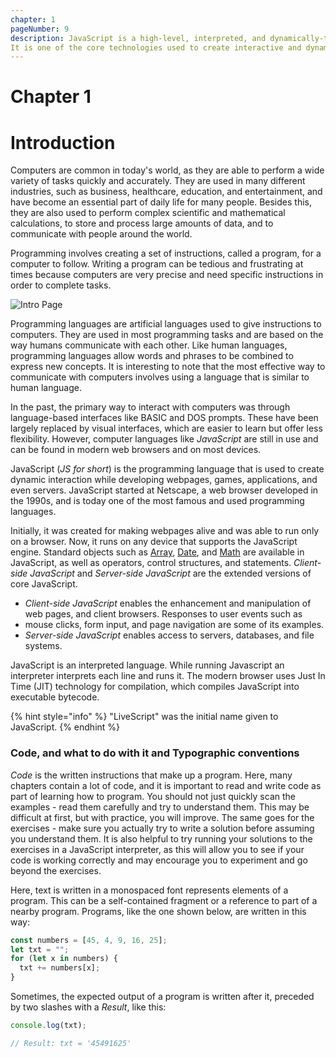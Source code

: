 ```yaml
---
chapter: 1
pageNumber: 9
description: JavaScript is a high-level, interpreted, and dynamically-typed programming language primarily used for web development. 
It is one of the core technologies used to create interactive and dynamic websites and web applications. 
---
```

# Chapter 1
# Introduction

Computers are common in today's world, as they are able to perform a wide variety of tasks quickly and accurately. They are used in 
many different industries, such as business, healthcare, education, and entertainment, and have become an essential part of daily 
life for many people. Besides this, they are also used to perform complex scientific and mathematical calculations, to store and 
process large amounts of data, and to communicate with people around the world.

Programming involves creating a set of instructions, called a program, for a computer to follow. Writing a program can be tedious 
and frustrating at times because computers are very precise and need specific instructions in order to complete tasks.

![Intro Page](../.gitbook/assets/intro.png)

Programming languages are artificial languages used to give instructions to computers. They are used in most programming tasks 
and are based on the way humans communicate with each other. Like human languages, programming languages allow words and phrases 
to be combined to express new concepts. It is interesting to note that the most effective way to communicate with computers 
involves using a language that is similar to human language.

In the past, the primary way to interact with computers was through language-based interfaces like BASIC and DOS prompts. These have 
been largely replaced by visual interfaces, which are easier to learn but offer less flexibility. However, computer languages like 
_JavaScript_ are still in use and can be found in modern web browsers and on most devices.

JavaScript (_JS for short_) is the programming language that is used to create dynamic interaction while developing webpages, games, 
applications, and even servers. JavaScript started at Netscape, a web browser developed in the 1990s, and is today one of the most 
famous and used programming languages.

Initially, it was created for making webpages alive and was able to run only on a browser. Now, it runs on any device that supports 
the JavaScript engine. Standard objects such as [Array](./arrays/README.md), [Date](./date-and-time.md), and [Math](./numbers/math.md) 
are available in JavaScript, as well as operators, control structures, and statements. _Client-side JavaScript_ and _Server-side JavaScript_ 
are the extended versions of core JavaScript.

* _Client-side JavaScript_ enables the enhancement and manipulation of web pages, and client browsers. Responses to user events such as
* mouse clicks, form input, and page navigation are some of its examples.
* _Server-side JavaScript_ enables access to servers, databases, and file systems.

JavaScript is an interpreted language. While running Javascript an interpreter interprets each line and runs it. The modern browser 
uses Just In Time (JIT) technology for compilation, which compiles JavaScript into executable bytecode.

{% hint style="info" %}
"LiveScript" was the initial name given to JavaScript.
{% endhint %}

### Code, and what to do with it and Typographic conventions

_Code_ is the written instructions that make up a program. Here, many chapters contain a lot of code, and it is important to read and write 
code as part of learning how to program. You should not just quickly scan the examples - read them carefully and try to understand them. 
This may be difficult at first, but with practice, you will improve. The same goes for the exercises - make sure you actually try to write 
a solution before assuming you understand them. It is also helpful to try running your solutions to the exercises in a JavaScript interpreter, 
as this will allow you to see if your code is working correctly and may encourage you to experiment and go beyond the exercises.


Here, text is written in a monospaced font represents elements of a program. This can be a self-contained fragment or a reference to part of 
a nearby program. Programs, like the one shown below, are written in this way:

```javascript
const numbers = [45, 4, 9, 16, 25];
let txt = "";
for (let x in numbers) {
  txt += numbers[x];
}
```

Sometimes, the expected output of a program is written after it, preceded by two slashes with a _Result_, like this:

```javascript
console.log(txt);

// Result: txt = '45491625'
```
